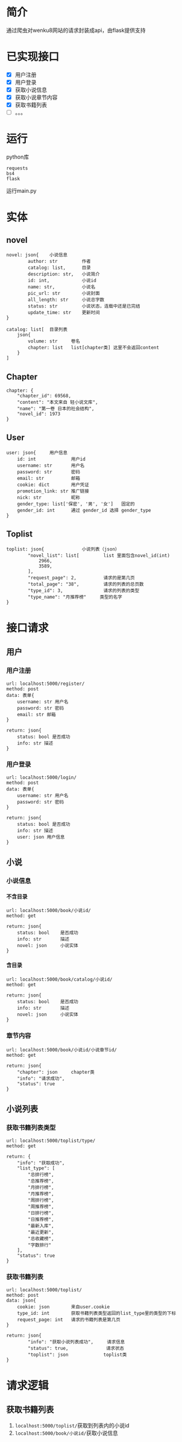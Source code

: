# 简介

通过爬虫对wenku8网站的请求封装成api，由flask提供支持

# 已实现接口

- [x] 用户注册
- [x] 用户登录
- [x] 获取小说信息
- [x] 获取小说章节内容
- [x] 获取书籍列表
- [ ] 。。。

# 运行

python库

```
requests
bs4
flask
```

运行main.py

# 实体

## novel

```
novel: json{	小说信息
		author: str			作者
		catalog: list,		目录
		description: str,	小说简介
		id: int,			小说id
		name: str,			小说名
		pic_url: str		小说封面
		all_length: str		小说总字数
		status: str			小说状态，连载中还是已完结
		update_time: str	更新时间
}

catalog: list[	目录列表
	json{
		volume: str		卷名
		chapter: list	list[chapter类] 这里不会返回content
	}
]
```

## Chapter

```
chapter: {
    "chapter_id": 69568,
    "content": "本文来自 轻小说文库",
    "name": "第一卷 日本的社会结构",
    "novel_id": 1973
}
```

## User

```
user: json{		用户信息
	id: int				用户id
    username: str		用户名
    password: str		密码
    email: str			邮箱
    cookie: dict		用户凭证
    promotion_link: str	推广链接
    nick: str			昵称
    gender_type: list['保密', '男', '女']	固定的
    gender_id: int		通过 gender_id 选择 gender_type
}
```

## Toplist

```
toplist: json{				小说列表（json）
        "novel_list": list[			list 里面包含novel_id(int)
            2966,
            3589,
        ],
        "request_page": 2,			请求的是第几页
        "total_page": "38",			请求的列表的总页数
        "type_id": 3,				请求的列表的类型
        "type_name": "月推荐榜"		类型的名字
}
```

# 接口请求

## 用户

### 用户注册

```
url: localhost:5000/register/
method: post
data: 表单{
	username: str 用户名
	password: str 密码
	email: str 邮箱
}

return: json{
	status: bool 是否成功
	info: str 描述
}
```

### 用户登录

```
url: localhost:5000/login/
method: post
data: 表单{
	username: str 用户名
	password: str 密码
}

return: json{
	status: bool 是否成功
	info: str 描述
	user: json 用户信息
}
```

## 小说

### 小说信息

#### 不含目录

```
url: localhost:5000/book/小说id/
method: get

return: json{
	status: bool	是否成功
	info: str		描述
	novel: json		小说实体
}
```

#### 含目录

```
url: localhost:5000/book/catalog/小说id/
method: get

return: json{
	status: bool	是否成功
	info: str		描述
	novel: json		小说实体
}
```

### 章节内容

```
url: localhost:5000/book/小说id/小说章节id/
method: get

return: json{
    "chapter": json		chapter类
    "info": "请求成功",
    "status": true
}
```

## 小说列表

### 获取书籍列表类型

```
url: localhost:5000/toplist/type/
method: get

return: {
    "info": "获取成功",
    "list_type": [
        "总排行榜",
        "总推荐榜",
        "月排行榜",
        "月推荐榜",
        "周排行榜",
        "周推荐榜",
        "日排行榜",
        "日推荐榜",
        "最新入库",
        "最近更新",
        "总收藏榜",
        "字数排行"
    ],
    "status": true
}
```

### 获取书籍列表

```
url: localhost:5000/toplist/
method: post
data: json{
	cookie: json 		来自user.cookie
	type_id: int 		获取书籍列表类型返回的list_type里的类型的下标
	request_page: int	请求的书籍列表是第几页
}

return: json{
        "info": "获取小说列表成功",		请求信息
        "status": true,				 请求状态
        "toplist": json 			toplist类
}
```

# 请求逻辑

## 获取书籍列表

1. `localhost:5000/toplist/`获取到列表内的小说id
2. `localhost:5000/book/小说id/`获取小说信息